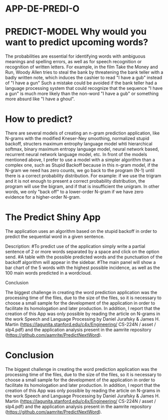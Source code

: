 # APP-DE-PREDI-O

PREDICT-MODEL
Why would you want to predict upcoming words?
========================================================

The probabilities are essential for identifying words with ambiguous meanings and spelling errors, as well as for speech recognition or recognition of written letters. For example, in the film Take the Money and Run, Woody Allen tries to steal the bank by threatening the bank teller with a badly written note, which induces the cashier to read "I have a gub" instead of "I have a gun" Such a mistake could be avoided if the bank teller had a language processing system that could recognize that the sequence "I have a gun" is much more likely than the non-word "I have a gub" or something more absurd like "I have a ghoul".

How to predict?
========================================================
There are several models of creating an n-gram prediction application, like N-grams with the modified Kneser-Ney smoothing, normalized stupid backoff, structers maximum entrophy language model whti hierarchical softmax, binary maximum entropy language model, neural network based, recurrent neural network language model, etc. In front of the models mentioned above, I prefer to use a model with a simpler algorithm than a complex one, such as Stupid Backoff because in this n-gram model, if the N-gram we need has zero counts, we go back to the program (N-1) until there is a correct probability distribution. For example: if we use the trigram and it is not enough to present a correct probability distribution, the program will use the bigram, and if that is insufficient the unigram. In other words, we only "back off" to a lower-order N-gram if we have zero evidence for a higher-order N-gram.

The Predict Shiny App
========================================================
The application uses an algorithm based on the stupid backoff in order to predict the sequential word in a given sentence.

Description: #To predict use of the application simply write a partial sentence of 2 or more words separated by a space and click on the option send. #A table with the possible predicted words and the punctuation of the backoff algorithm will appear in the sidebar. #The main panel will show a bar chart of the 5 words with the highest possible incidence, as well as the 100 main words predicted in a wordcloud.

Conclusion

The biggest challenge in creating the word prediction application was the processing time of the files, due to the size of the files, so it is necessary to choose a small sample for the development of the application in order to facilitate its homologation and later production. In addition, I report that the creation of this App was only possible by reading the article on N-grams in the work Speech and Language Processing by Daniel Jurafsky & James H. Martin (https://lagunita.stanford.edu/c4x/Engineering/ CS-224N / asset / slp4.pdf) and the application analysis present in the aamrite repository (https://github.com/aamrite/PredictNextWord).




Conclusion
========================================================
The biggest challenge in creating the word prediction application was the processing time of the files, due to the size of the files, so it is necessary to choose a small sample for the development of the application in order to facilitate its homologation and later production. In addition, I report that the creation of this App was only possible by reading the article on N-grams in the work Speech and Language Processing by Daniel Jurafsky & James H. Martin (https://lagunita.stanford.edu/c4x/Engineering/ CS-224N / asset / slp4.pdf) and the application analysis present in the aamrite repository (https://github.com/aamrite/PredictNextWord).
